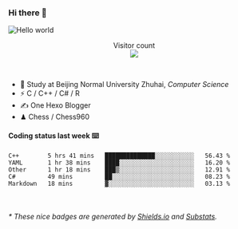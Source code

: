 ### Hi there 👋


<img src="https://raw.githubusercontent.com/sagar-viradiya/sagar-viradiya/master/resources/banner.png" alt="Hello world">
<p align="center"> 
  Visitor count<br/>
  <img src="https://profile-counter.glitch.me/youszoe/count.svg" />
</p>

<br/>


- 🍻  Study at Beijing Normal University Zhuhai, _Computer Science_
- ⚡  C / C++ / C# / R
- ✍️  One Hexo Blogger
- ♟  Chess / Chess960 


#### Coding status last week ⌨️

<!--START_SECTION:waka-->
```text
C++        5 hrs 41 mins   ██████████████░░░░░░░░░░░   56.43 % 
YAML       1 hr 38 mins    ████░░░░░░░░░░░░░░░░░░░░░   16.20 % 
Other      1 hr 18 mins    ███▒░░░░░░░░░░░░░░░░░░░░░   12.91 % 
C#         49 mins         ██░░░░░░░░░░░░░░░░░░░░░░░   08.23 % 
Markdown   18 mins         ▓░░░░░░░░░░░░░░░░░░░░░░░░   03.13 % 
```
<!--END_SECTION:waka-->

<br/>
<center><img src="http://ghchart.rshah.org/409ba5/yousazoe" alt="" /></center>


<h6>* These nice badges are generated by <a href="https://shields.io/">Shields.io</a> and <a href="https://github.com/spencerwooo/Substats">Substats</a>.</h6>
